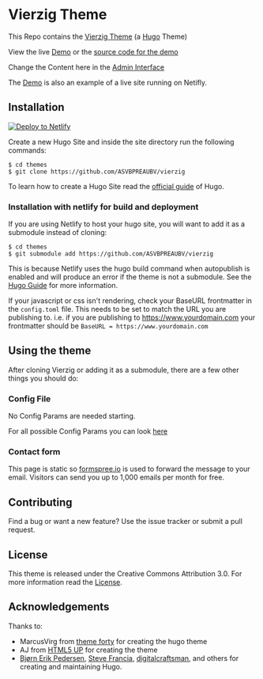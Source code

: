 # Vierzig Theme

This Repo contains the [Vierzig Theme](https://github.com/ASVBPREAUBV/vierzig) (a [Hugo](https://gohugo.io/) Theme)

View the live [Demo](https://vierzig-theme-demo.netlify.com/) or the [source code for the demo](https://github.com/ASVBPREAUBV/vierzig-theme-demo)

Change the Content here in the [Admin Interface](https://vierzig-theme-demo.netlify.com/admin)

The [Demo](https://vierzig-theme-demo.netlify.com/) is also an example of a live site running on Netifly.


## Installation

[![Deploy to Netlify](https://www.netlify.com/img/deploy/button.svg)](https://app.netlify.com/start/deploy?https://github.com/ASVBPREAUBV/vierzig)


Create a new Hugo Site and inside the site directory run the following commands:

    $ cd themes
    $ git clone https://github.com/ASVBPREAUBV/vierzig

To learn how to create a Hugo Site read the [official guide](//gohugo.io/overview/installing/) of Hugo.

### Installation with netlify for build and deployment

If you are using Netlify to host your hugo site, you will want to add it as a submodule instead of cloning:

    $ cd themes
    $ git submodule add https://github.com/ASVBPREAUBV/vierzig

This is because Netlify uses the hugo build command when autopublish is enabled and will produce an error if the theme is not a submodule. See the [Hugo Guide](https://gohugo.io/hosting-and-deployment/hosting-on-netlify/#use-hugo-themes-with-netlify) for more information.

If your javascript or css isn't rendering, check your BaseURL frontmatter in the `config.toml` file. This needs to be set to match the URL you are publishing to. i.e. if you are publishing to https://www.yourdomain.com your frontmatter should be `BaseURL = https://www.yourdomain.com`

## Using the theme

After cloning Vierzig or adding it as a submodule, there are a few other things you should do:

### Config File

No Config Params are needed starting.

For all possible Config Params you can look [here](https://github.com/ASVBPREAUBV/vierzig-theme-demo/blob/master/config.toml)

### Contact form

This page is static so [formspree.io](https://formspree.io/) is used to forward the message to your email.
Visitors can send you up to 1,000 emails per month for free.

## Contributing

Find a bug or want a new feature? Use the issue tracker or submit a pull request.

## License

This theme is released under the Creative Commons Attribution 3.0.
For more information read the [License](https://github.com/ASVBPREAUBV/vierzig/blob/master/LICENSE.md).

## Acknowledgements

Thanks to:
- MarcusVirg from [theme forty](//github.com/MarcusVirg/forty) for creating the hugo theme
- AJ from [HTML5 UP](https://html5up.net/) for creating the theme
- [Bjørn Erik Pedersen](https://github.com/bep), [Steve Francia](//github.com/spf13), [digitalcraftsman](//github.com/digitalcraftsman), and others for creating and maintaining Hugo.

